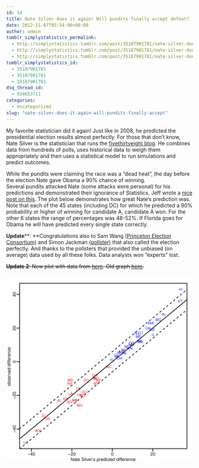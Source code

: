 ```yaml
---
id: 14
title: Nate Silver does it again! Will pundits finally accept defeat?
date: 2012-11-07T05:54:00+00:00
author: admin
tumblr_simplystatistics_permalink:
  - http://simplystatistics.tumblr.com/post/35187901781/nate-silver-does-it-again-will-pundits-finally-accept
  - http://simplystatistics.tumblr.com/post/35187901781/nate-silver-does-it-again-will-pundits-finally-accept
  - http://simplystatistics.tumblr.com/post/35187901781/nate-silver-does-it-again-will-pundits-finally-accept
tumblr_simplystatistics_id:
  - 35187901781
  - 35187901781
  - 35187901781
dsq_thread_id:
  - 934653711
categories:
  - Uncategorized
slug: "nate-silver-does-it-again-will-pundits-finally-accept"
---
```

My favorite statistician did it again! Just like in 2008, he predicted the presidential election results almost perfectly. For those that don&#8217;t know, Nate Silver is the statistician that runs the <a href="http://fivethirtyeight.blogs.nytimes.com/" target="_blank">fivethirtyeight blog</a>. He combines data from hundreds of polls, uses historical data to weigh them appropriately and then uses a statistical model to run simulations and predict outcomes.

While the pundits were claiming the race was a &#8220;dead heat&#8221;, the day before the election Nate gave Obama a 90% chance of winning. Several pundits attacked Nate (some attacks were personal) for his predictions and demonstrated their ignorance of Statistics. Jeff wrote a <a href="http://simplystatistics.org/post/34635539704/on-weather-forecasts-nate-silver-and-the" target="_blank">nice post on this</a>. The plot below demonstrates how great Nate&#8217;s prediction was. Note that each of the 45 states (including DC) for which he predicted a 90% probability or higher of winning for candidate A, candidate A won. For the other 6 states the range of percentages was 48-52%. If Florida goes for Obama he will have predicted every single state correctly.

**Update****: **Congratulations also to Sam Wang (<a href="http://election.princeton.edu/" target="_blank">Princeton Election Consortium</a>) and Simon Jackman (<a href="http://www.huffingtonpost.com/simon-jackman/pollster-predictions_b_2081013.html" target="_blank">pollster</a>) that also called the election perfectly. And thanks to the pollsters that provided the unbiased (on average) data used by all these folks. Data analysts won &#8220;experts&#8221; lost.

~~**Update 2**: New plot with data from <a href="http://www.foxnews.com/politics/elections/2012-election-results/" target="_blank">here</a>. Old graph <a href="http://rafalab.jhsph.edu/simplystats/silver.png" target="_blank">here</a>.~~

![Observed versus predicted](https://raw.githubusercontent.com/simplystats/simplystats.github.io/master/_images/silver3.png)
